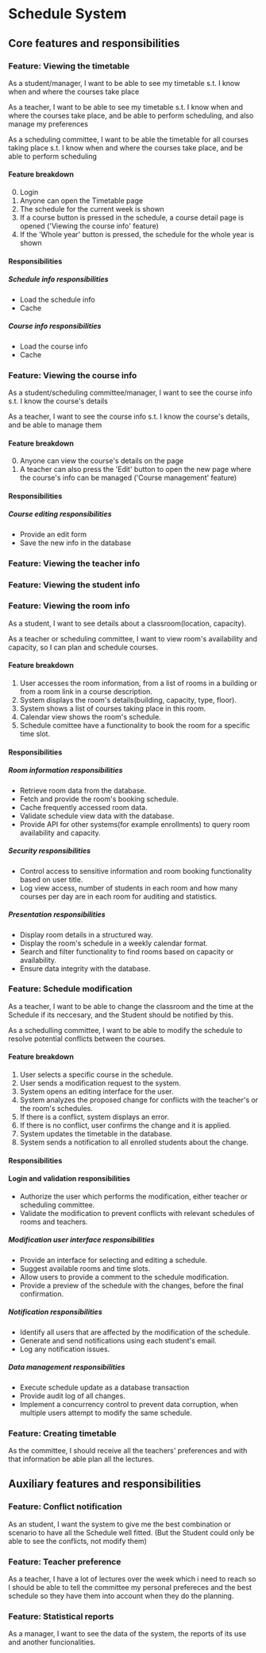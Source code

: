 # Schedule System

## Core features and responsibilities

### Feature: Viewing the timetable

As a student/manager, I want to be able to see my timetable s.t. I know when and where the courses take place

As a teacher, I want to be able to see my timetable s.t. I know when and where the courses take place, and be able to perform scheduling, and also manage my preferences

As a scheduling committee, I want to be able the timetable for all courses taking place s.t. I know when and where the courses take place, and be able to perform scheduling

#### Feature breakdown

0. Login
1. Anyone can open the Timetable page
2. The schedule for the current week is shown
3. If a course button is pressed in the schedule, a course detail page is opened ('Viewing the course info' feature)
4. If the 'Whole year' button is pressed, the schedule for the whole year is shown

#### Responsibilities

##### Schedule info responsibilities
* Load the schedule info
* Cache

##### Course info responsibilities
* Load the course info
* Cache



### Feature: Viewing the course info

As a student/scheduling committee/manager, I want to see the course info s.t. I know the course's details

As a teacher, I want to see the course info s.t. I know the course's details, and be able to manage them

#### Feature breakdown

0. Anyone can view the course's details on the page
1. A teacher can also press the 'Edit' button to open the new page where the course's info can be managed ('Course management' feature)

#### Responsibilities

##### Course editing responsibilities
* Provide an edit form
* Save the new info in the database



### Feature: Viewing the teacher info


### Feature: Viewing the student info




### Feature: Viewing the room info

As a student, I want to see details about a classroom(location, capacity).

As a teacher or scheduling committee, I want to view room's availability and capacity, so I can plan and schedule courses.


#### Feature breakdown

1. User accesses the room information, from a list of rooms in a building or from a room link in a course description.
2. System displays the room's details(building, capacity, type, floor).
3. System shows a list of courses taking place in this room.
4. Calendar view shows the room's schedule.
5. Schedule comittee have a functionality to book the room for a specific time slot.


#### Responsibilities

##### Room information responsibilities
* Retrieve room data from the database.
* Fetch and provide the room's booking schedule.
* Cache frequently accessed room data.
* Validate schedule view data with the database.
* Provide API for other systems(for example enrollments) to query room availability and capacity.

##### Security responsibilities
* Control access to sensitive information and room booking functionality based on user title.
* Log view access, number of students in each room and how many courses per day are in each room for auditing and statistics.

##### Presentation responsibilities
* Display room details in a structured way.
* Display the room's schedule in a weekly calendar format.
* Search and filter functionality to find rooms based on capacity or availability.
* Ensure data integrity with the database.


### Feature: Schedule modification

As a teacher, I want to be able to change the classroom and the time at the Schedule if its neccesary, and the Student should be notified by this.

As a schedulling committee, I want to be able to modify the schedule to resolve potential conflicts between the courses.

#### Feature breakdown

1. User selects a specific course in the schedule.
2. User sends a modification request to the system.
3. System opens an editing interface for the user.
4. System analyzes the proposed change for conflicts with the teacher's or the room's schedules.
5. If there is a conflict, system displays an error.
6. If there is no conflict, user confirms the change and it is applied.
7. System updates the timetable in the database.
8. System sends a notification to all enrolled students about the change.


#### Responsibilities

#### Login and validation responsibilities
* Authorize the user which performs the modification, either teacher or scheduling committee.
* Validate the modification to prevent conflicts with relevant schedules of rooms and teachers.


##### Modification user interface responsibilities
* Provide an interface for selecting and editing a schedule.
* Suggest available rooms and time slots.
* Allow users to provide a comment to the schedule modification.
* Provide a preview of the schedule with the changes, before the final confirmation.


##### Notification responsibilities
* Identify all users that are affected by the modification of the schedule.
* Generate and send notifications using each student's email.
* Log any notification issues.

##### Data management responsibilities
* Execute schedule update as a database transaction
* Provide audit log of all changes.
* Implement a concurrency control to prevent data corruption, when multiple users attempt to modify the same schedule.


### Feature: Creating timetable

As the committee, I should receive all the teachers' preferences and with that information be able plan all the lectures.



## Auxiliary features and responsibilities

### Feature: Conflict notification

As an student, I want the system to give me the best combination or scenario to have all the Schedule well fitted. (But the Student could only be able to see the conflicts, not modify them)


### Feature: Teacher preference

As a teacher, I have a lot of lectures over the week which i need to reach so I should be able to tell the committee my personal prefereces and the best schedule so they have them into account when they do the planning.


### Feature: Statistical reports

As a manager, I want to see the data of the system, the reports of its use and another funcionalities.
